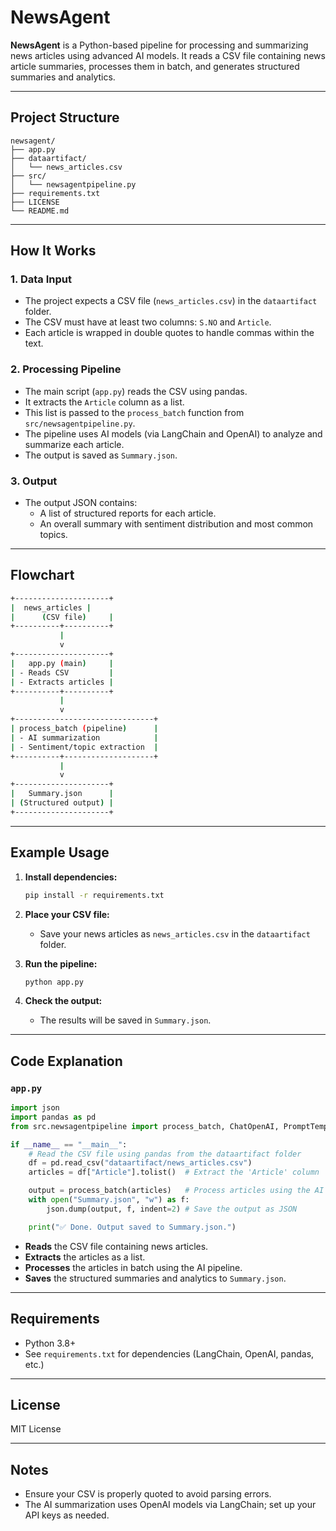 # NewsAgent

**NewsAgent** is a Python-based pipeline for processing and summarizing news articles using advanced AI models. It reads a CSV file containing news article summaries, processes them in batch, and generates structured summaries and analytics.

---

## Project Structure

```
newsagent/
├── app.py
├── dataartifact/
│   └── news_articles.csv
├── src/
│   └── newsagentpipeline.py
├── requirements.txt
├── LICENSE
└── README.md
```

---

## How It Works

### 1. Data Input

- The project expects a CSV file (`news_articles.csv`) in the `dataartifact` folder.
- The CSV must have at least two columns: `S.NO` and `Article`.
- Each article is wrapped in double quotes to handle commas within the text.

### 2. Processing Pipeline

- The main script (`app.py`) reads the CSV using pandas.
- It extracts the `Article` column as a list.
- This list is passed to the `process_batch` function from `src/newsagentpipeline.py`.
- The pipeline uses AI models (via LangChain and OpenAI) to analyze and summarize each article.
- The output is saved as `Summary.json`.

### 3. Output

- The output JSON contains:
  - A list of structured reports for each article.
  - An overall summary with sentiment distribution and most common topics.

---

## Flowchart

```bash
+---------------------+
|  news_articles |
|      (CSV file)     |
+----------+----------+
           |
           v
+---------------------+
|   app.py (main)     |
| - Reads CSV         |
| - Extracts articles |
+----------+----------+
           |
           v
+-------------------------------+
| process_batch (pipeline)      |
| - AI summarization            |
| - Sentiment/topic extraction  |
+----------+--------------------+
           |
           v
+---------------------+
|   Summary.json      |
| (Structured output) |
+---------------------+
```

---

## Example Usage

1. **Install dependencies:**
   ```bash
   pip install -r requirements.txt
   ```

2. **Place your CSV file:**
   - Save your news articles as `news_articles.csv` in the `dataartifact` folder.

3. **Run the pipeline:**
   ```bash
   python app.py
   ```

4. **Check the output:**
   - The results will be saved in `Summary.json`.

---

## Code Explanation

### `app.py`

```python
import json
import pandas as pd
from src.newsagentpipeline import process_batch, ChatOpenAI, PromptTemplate, Tool

if __name__ == "__main__":
    # Read the CSV file using pandas from the dataartifact folder
    df = pd.read_csv("dataartifact/news_articles.csv")
    articles = df["Article"].tolist()  # Extract the 'Article' column

    output = process_batch(articles)   # Process articles using the AI pipeline
    with open("Summary.json", "w") as f:
        json.dump(output, f, indent=2) # Save the output as JSON

    print("✅ Done. Output saved to Summary.json.")
```

- **Reads** the CSV file containing news articles.
- **Extracts** the articles as a list.
- **Processes** the articles in batch using the AI pipeline.
- **Saves** the structured summaries and analytics to `Summary.json`.

---

## Requirements

- Python 3.8+
- See `requirements.txt` for dependencies (LangChain, OpenAI, pandas, etc.)

---

## License

MIT License

---

## Notes

- Ensure your CSV is properly quoted to avoid parsing errors.
- The AI summarization uses OpenAI models via LangChain; set up your API keys as needed.
